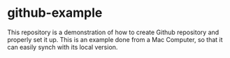 # github-example
This repository is a demonstration of how to create Github repository and properly set it up. 
This is an example done from a Mac Computer, so that it can easily synch with its local version.
